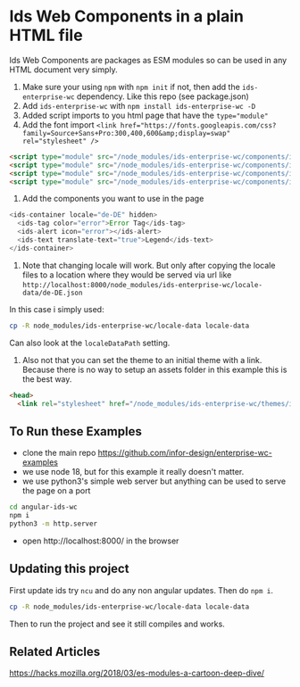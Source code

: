 # Ids Web Components in a plain HTML file

Ids Web Components are packages as ESM modules so can be used in any HTML document very simply.

1. Make sure your using `npm` with `npm init` if not, then add the `ids-enterprise-wc` dependency. Like this repo (see package.json)
1. Add `ids-enterprise-wc` with `npm install ids-enterprise-wc -D`
1. Added script imports to you html page that have the `type="module"`
1. Add the font import `<link href="https://fonts.googleapis.com/css?family=Source+Sans+Pro:300,400,600&amp;display=swap" rel="stylesheet" />`

```html
<script type="module" src="/node_modules/ids-enterprise-wc/components/ids-container/ids-container.js"></script>
<script type="module" src="/node_modules/ids-enterprise-wc/components/ids-tag/ids-tag.js"></script>
<script type="module" src="/node_modules/ids-enterprise-wc/components/ids-alert/ids-alert.js"></script>
<script type="module" src="/node_modules/ids-enterprise-wc/components/ids-text/ids-text.js"></script>
```

1. Add the components you want to use in the page

```js
<ids-container locale="de-DE" hidden>
  <ids-tag color="error">Error Tag</ids-tag>
  <ids-alert icon="error"></ids-alert>
  <ids-text translate-text="true">Legend</ids-text>
</ids-container>
```

1. Note that changing locale will work. But only after copying the locale files to a location where they would be served via url like `http://localhost:8000/node_modules/ids-enterprise-wc/locale-data/de-DE.json`

In this case i simply used:

```sh
cp -R node_modules/ids-enterprise-wc/locale-data locale-data
```

Can also look at the `localeDataPath` setting.

1. Also not that you can set the theme to an initial theme with a link. Because there is no way to setup an assets folder in this example this is the best way.

```html
<head>
  <link rel="stylesheet" href="/node_modules/ids-enterprise-wc/themes/ids-theme-default-light.css">
```

## To Run these Examples

- clone the main repo https://github.com/infor-design/enterprise-wc-examples
- we use node 18, but for this example it really doesn't matter.
- we use python3's simple web server but anything can be used to serve the page on a port

```sh
cd angular-ids-wc
npm i
python3 -m http.server
```

- open http://localhost:8000/ in the browser
 
## Updating this project

First update ids try `ncu` and do any non angular updates. Then do `npm i`.

```sh
cp -R node_modules/ids-enterprise-wc/locale-data locale-data
```

Then to run the project and see it still compiles and works. 

## Related Articles

https://hacks.mozilla.org/2018/03/es-modules-a-cartoon-deep-dive/